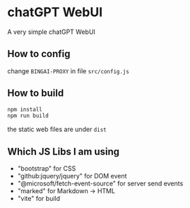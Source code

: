 # chatGPT WebUI
A very simple chatGPT WebUI

## How to config
change `BINGAI-PROXY` in file `src/config.js`

## How to build
```js
npm install
npm run build
```
the static web files are under `dist`

## Which JS Libs I am using
* "bootstrap" for CSS
* "github:jquery/jquery" for DOM event
* "@microsoft/fetch-event-source" for server send events
* "marked" for Markdown -> HTML
* "vite" for build
